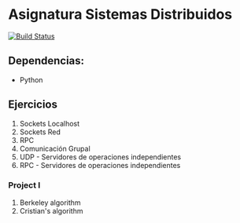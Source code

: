 # Asignatura Sistemas Distribuidos
[![Build Status](https://travis-ci.org/aerendon/Distribuidos.svg?branch=master)](https://travis-ci.org/aerendon/Distribuidos)

## Dependencias:
* Python

## Ejercicios
1. Sockets Localhost
2. Sockets Red
3. RPC
4. Comunicación Grupal
5. UDP - Servidores de operaciones independientes
6. RPC - Servidores de operaciones independientes

### Project I
1. Berkeley algorithm
2. Cristian's algorithm
